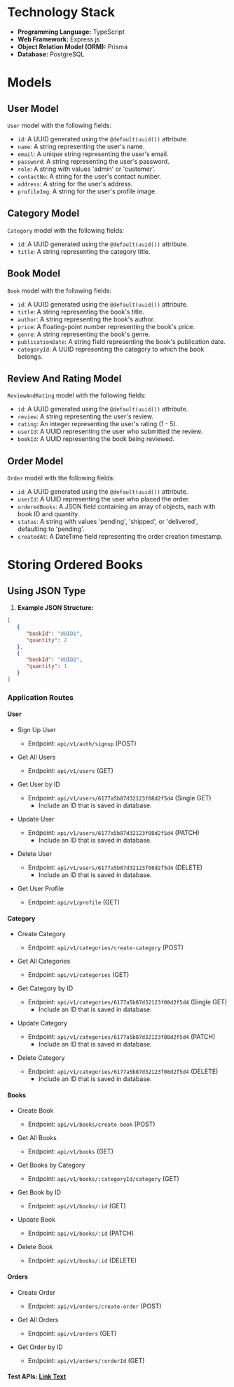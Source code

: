 # Technology Stack

- **Programming Language:** TypeScript
- **Web Framework:** Express.js
- **Object Relation Model (ORM):** Prisma
- **Database:** PostgreSQL

# Models

## User Model

 `User` model with the following fields:

- `id`: A UUID generated using the `@default(uuid())` attribute.
- `name`: A string representing the user's name.
- `email`: A unique string representing the user's email.
- `password`: A string representing the user's password.
- `role`: A string with values 'admin' or 'customer'.
- `contactNo`: A string for the user's contact number.
- `address`: A string for the user's address.
- `profileImg`: A string for the user's profile image.

## Category Model

`Category` model with the following fields:

- `id`: A UUID generated using the `@default(uuid())` attribute.
- `title`: A string representing the category title.

## Book Model

 `Book` model with the following fields:

- `id`: A UUID generated using the `@default(uuid())` attribute.
- `title`: A string representing the book's title.
- `author`: A string representing the book's author.
- `price`: A floating-point number representing the book's price.
- `genre`: A string representing the book's genre.
- `publicationDate`: A string field representing the book's publication date.
- `categoryId`: A UUID representing the category to which the book belongs.

## Review And Rating Model

`ReviewAndRating` model with the following fields:

- `id`: A UUID generated using the `@default(uuid())` attribute.
- `review`: A string representing the user's review.
- `rating`: An integer representing the user's rating (1 - 5).
- `userId`: A UUID representing the user who submitted the review.
- `bookId`: A UUID representing the book being reviewed.

## Order Model

 `Order` model with the following fields:

- `id`: A UUID generated using the `@default(uuid())` attribute.
- `userId`: A UUID representing the user who placed the order.
- `orderedBooks`: A JSON field containing an array of objects, each with book ID and quantity.
- `status`: A string with values 'pending', 'shipped', or 'delivered', defaulting to 'pending'.
- `createdAt`: A DateTime field representing the order creation timestamp.

# Storing Ordered Books
## Using JSON Type
1. **Example JSON Structure:**

```json
[
   {
      "bookId": "UUID1",
      "quantity": 2
   },
   {
      "bookId": "UUID2",
      "quantity": 1
   }
]
```

### Application Routes

#### User

- Sign Up User
  - Endpoint: `api/v1/auth/signup` (POST)

- Get All Users
  - Endpoint: `api/v1/users` (GET)

- Get User by ID
  - Endpoint: `api/v1/users/6177a5b87d32123f08d2f5d4` (Single GET)
    - Include an ID that is saved in database.

- Update User
  - Endpoint: `api/v1/users/6177a5b87d32123f08d2f5d4` (PATCH)
    - Include an ID that is saved in database.

- Delete User
  - Endpoint: `api/v1/users/6177a5b87d32123f08d2f5d4` (DELETE)
    - Include an ID that is saved in database.

- Get User Profile
  - Endpoint: `api/v1/profile` (GET)

#### Category

- Create Category
  - Endpoint: `api/v1/categories/create-category` (POST)

- Get All Categories
  - Endpoint: `api/v1/categories` (GET)

- Get Category by ID
  - Endpoint: `api/v1/categories/6177a5b87d32123f08d2f5d4` (Single GET)
    - Include an ID that is saved in database.

- Update Category
  - Endpoint: `api/v1/categories/6177a5b87d32123f08d2f5d4` (PATCH)
    - Include an ID that is saved in database.

- Delete Category
  - Endpoint: `api/v1/categories/6177a5b87d32123f08d2f5d4` (DELETE)
    - Include an ID that is saved in database.

#### Books

- Create Book
  - Endpoint: `api/v1/books/create-book` (POST)

- Get All Books
  - Endpoint: `api/v1/books` (GET)

- Get Books by Category
  - Endpoint: `api/v1/books/:categoryId/category` (GET)

- Get Book by ID
  - Endpoint: `api/v1/books/:id` (GET)

- Update Book
  - Endpoint: `api/v1/books/:id` (PATCH)

- Delete Book
  - Endpoint: `api/v1/books/:id` (DELETE)

#### Orders

- Create Order
  - Endpoint: `api/v1/orders/create-order` (POST)

- Get All Orders
  - Endpoint: `api/v1/orders` (GET)

- Get Order by ID
  - Endpoint: `api/v1/orders/:orderId` (GET)

#### Test APIs: [Link Text](https://book-catalog-backend-tau.vercel.app/)

